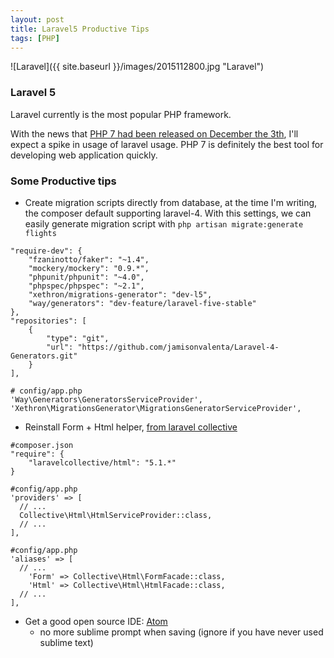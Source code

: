 ```yaml
---
layout: post
title: Laravel5 Productive Tips
tags: [PHP]
---
```


![Laravel]({{ site.baseurl }}/images/2015112800.jpg "Laravel")

### Laravel 5
Laravel currently is the most popular PHP framework.

With the news that [PHP 7 had been released on December the 3th](https://twitter.com/official_php/status/672511111896432640), I'll expect a spike in usage of laravel usage. PHP 7 is definitely the best tool for developing web application quickly.

### Some Productive tips

- Create migration scripts directly from database, at the time I'm writing, the composer default supporting laravel-4. With this settings, we can easily generate migration script with `php artisan migrate:generate flights`

```
"require-dev": {
    "fzaninotto/faker": "~1.4",
    "mockery/mockery": "0.9.*",
    "phpunit/phpunit": "~4.0",
    "phpspec/phpspec": "~2.1",
    "xethron/migrations-generator": "dev-l5",
    "way/generators": "dev-feature/laravel-five-stable"
},
"repositories": [
    {
        "type": "git",
        "url": "https://github.com/jamisonvalenta/Laravel-4-Generators.git"
    }
],

# config/app.php
'Way\Generators\GeneratorsServiceProvider',
'Xethron\MigrationsGenerator\MigrationsGeneratorServiceProvider',
```

- Reinstall Form + Html helper, [from laravel collective](https://laravelcollective.com/docs/5.1/html)

```
#composer.json
"require": {
    "laravelcollective/html": "5.1.*"
}

#config/app.php
'providers' => [
  // ...
  Collective\Html\HtmlServiceProvider::class,
  // ...
],

#config/app.php
'aliases' => [
  // ...
    'Form' => Collective\Html\FormFacade::class,
    'Html' => Collective\Html\HtmlFacade::class,
  // ...
],
```

- Get a good open source IDE: [Atom](https://atom.io/)
  - no more sublime prompt when saving (ignore if you have never used sublime text)
